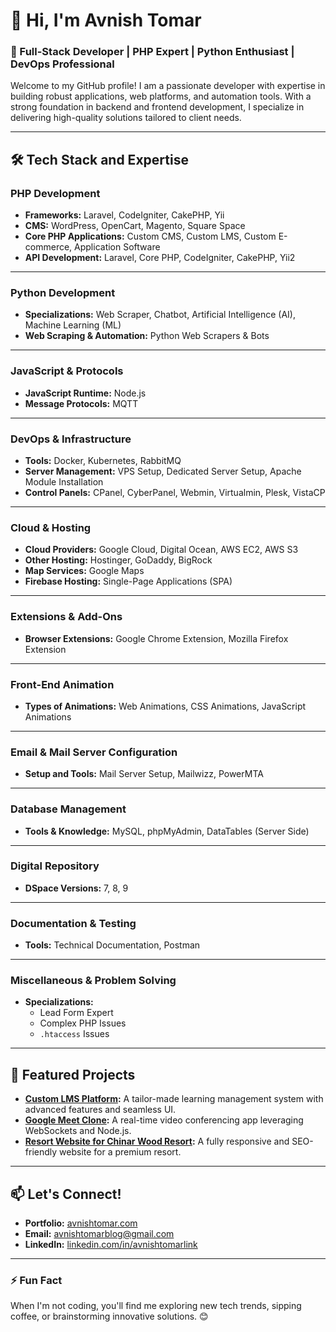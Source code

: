 # 👋 Hi, I'm Avnish Tomar  
### 🚀 Full-Stack Developer | PHP Expert | Python Enthusiast | DevOps Professional  

Welcome to my GitHub profile! I am a passionate developer with expertise in building robust applications, web platforms, and automation tools. With a strong foundation in backend and frontend development, I specialize in delivering high-quality solutions tailored to client needs.

---

## 🛠️ **Tech Stack and Expertise**

### **PHP Development**  
- **Frameworks:** Laravel, CodeIgniter, CakePHP, Yii  
- **CMS:** WordPress, OpenCart, Magento, Square Space  
- **Core PHP Applications:** Custom CMS, Custom LMS, Custom E-commerce, Application Software  
- **API Development:** Laravel, Core PHP, CodeIgniter, CakePHP, Yii2  

---

### **Python Development**  
- **Specializations:** Web Scraper, Chatbot, Artificial Intelligence (AI), Machine Learning (ML)  
- **Web Scraping & Automation:** Python Web Scrapers & Bots  

---

### **JavaScript & Protocols**  
- **JavaScript Runtime:** Node.js  
- **Message Protocols:** MQTT  

---

### **DevOps & Infrastructure**  
- **Tools:** Docker, Kubernetes, RabbitMQ  
- **Server Management:** VPS Setup, Dedicated Server Setup, Apache Module Installation  
- **Control Panels:** CPanel, CyberPanel, Webmin, Virtualmin, Plesk, VistaCP  

---

### **Cloud & Hosting**  
- **Cloud Providers:** Google Cloud, Digital Ocean, AWS EC2, AWS S3  
- **Other Hosting:** Hostinger, GoDaddy, BigRock  
- **Map Services:** Google Maps  
- **Firebase Hosting:** Single-Page Applications (SPA)  

---

### **Extensions & Add-Ons**  
- **Browser Extensions:** Google Chrome Extension, Mozilla Firefox Extension  

---

### **Front-End Animation**  
- **Types of Animations:** Web Animations, CSS Animations, JavaScript Animations  

---

### **Email & Mail Server Configuration**  
- **Setup and Tools:** Mail Server Setup, Mailwizz, PowerMTA  

---

### **Database Management**  
- **Tools & Knowledge:** MySQL, phpMyAdmin, DataTables (Server Side)  

---

### **Digital Repository**  
- **DSpace Versions:** 7, 8, 9  

---

### **Documentation & Testing**  
- **Tools:** Technical Documentation, Postman  

---

### **Miscellaneous & Problem Solving**  
- **Specializations:**  
  - Lead Form Expert  
  - Complex PHP Issues  
  - `.htaccess` Issues  

---

## 🌟 **Featured Projects**
- **[Custom LMS Platform](#):** A tailor-made learning management system with advanced features and seamless UI.  
- **[Google Meet Clone](#):** A real-time video conferencing app leveraging WebSockets and Node.js.  
- **[Resort Website for Chinar Wood Resort](#):** A fully responsive and SEO-friendly website for a premium resort.  

---

## 📫 **Let's Connect!**
- **Portfolio:** [avnishtomar.com](#)  
- **Email:** [avnishtomarblog@gmail.com](mailto:avnishtomarblog@gmail.com)  
- **LinkedIn:** [linkedin.com/in/avnishtomarlink](https://linkedin.com/in/avnishtomarlink)  

---

### ⚡ Fun Fact  
When I'm not coding, you'll find me exploring new tech trends, sipping coffee, or brainstorming innovative solutions. 😊  
